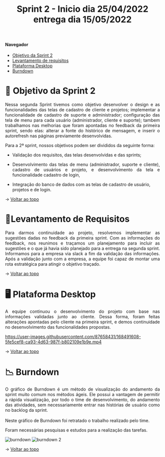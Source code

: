 <div align="center">
  <h1>Sprint 2 - Inicio dia 25/04/2022 entrega dia 15/05/2022</h1>
</div>

<br id="topo">  
  
#### Navegador
* <a href="#objetivo">Objetivo da Sprint 2</a>
* <a href="#requisitos">Levantamento de requisitos</a>
* <a href="#java">Plataforma Desktop</a>
* <a href="#burndown">Burndown</a>

<span id="objetivo">

# 📌 Objetivo da Sprint 2 
  
<p align="justify">Nessa segunda Sprint tivemos como objetivo desenvolver o design e as funcionalidades das telas de cadastro de cliente e projetos; implementar a funcionalidade de cadastro de suporte e administrador; configuração das tela de menu para cada usuário (administrador, cliente e suporte); tambem trabalhamos nas melhorias que foram apontadas no feedback da primeira sprint, sendo elas: alterar a fonte do histórico de mensagem, e inserir o autorefresh nas páginas previamente desenvolvidas.</p>

<div align="justify">
Para a 2ª sprint, nossos objetivos podem ser divididos da seguinte forma:
  
* Validação dos requisitos, das telas desenvolvidas e das sprints;
  
  
* Desenvolvimento das telas de menu (administrador, suporte e cliente), cadastro de usuários e projeto, e desenvolvimento da tela e funcionalidade cadastro de login, 
</div>
  
* Integração do banco de dados com as telas de cadastro de usuário, projetos e de login.
  


→ [Voltar ao topo](#topo)
  
<span id="requisitos">

# 📝Levantamento de Requisitos 
  
<p align="justify">
Para darmos continuidade  ao projeto, resolvemos implementar as sugestões dadas no feedback da primeira sprint. Com as informações do feedback, nos reunimos e traçamos um planejamento para incluir as sugestões e o que já havia sido planejado para a entrega na segunda sprint. Informamos para a empresa via slack a fim da validação  das informações. Após a validação junto com a empresa, a equipe foi capaz de montar uma rota estratégica para atingir o objetivo traçado.</p>

  
→ [Voltar ao topo](#topo)
  
<span id="bd">

  
<span id="java">

# 🖥 Plataforma Desktop
  
<p align="justify">A equipe continuou o desenvolvimento do projeto com base nas informações validadas junto ao cliente. Dessa forma, foram feitas alterações apontadas pelo cliente na primeira sprint, e demos continuidade no desenvolvimento das funcionalidades propostas. </p>
  
  


https://user-images.githubusercontent.com/87658431/168491608-5fe5cef8-ca93-4d63-987f-b802109e1b9e.mp4







  

→ [Voltar ao topo](#topo)


<span id="burndown">
  
# 📉 Burndown
  
<p align="justify">O gráfico de Burndown é um método de visualização do andamento da sprint muito comum nos métodos ágeis. Ele possui a vantagem de permitir a rápida visualização, por todo o time de desenvolvimento, do andamento das atividades, sem necessariamente entrar nas histórias de usuário como no backlog da sprint.
<br>
<br>
Neste gráfico de Burndown foi retratado o trabalho realizado pelo time.
<br></p>
<p align="justify">Foram necessárias pesquisas e estudos para a realização das tarefas.</p>
  

![burndown](https://user-images.githubusercontent.com/88887821/168407127-db70d7ce-dadc-4058-a99f-fbded755027e.png)
![burndown 2](https://user-images.githubusercontent.com/88887821/168407144-257c6f96-3b5e-47e1-a3cc-cb82947b3f41.png)


→ [Voltar ao topo](#topo)


